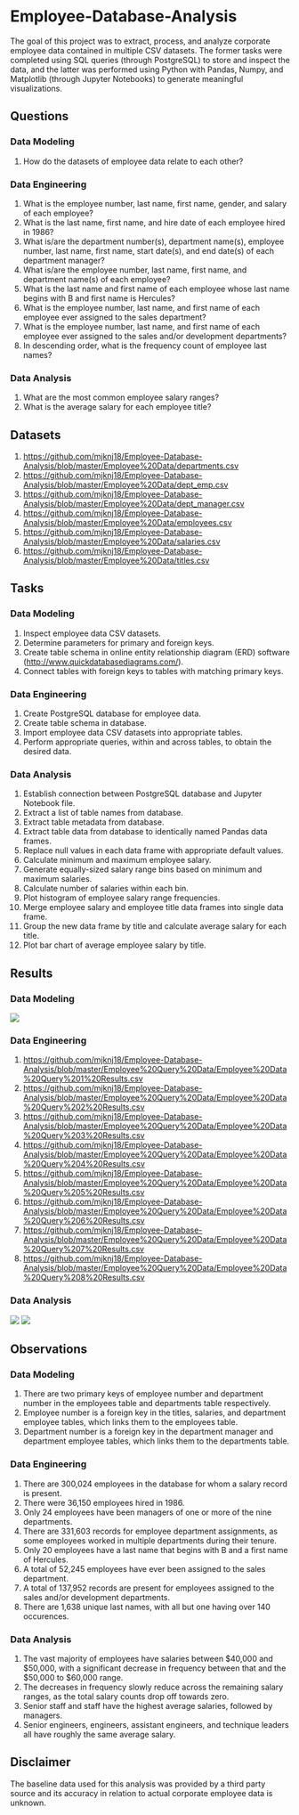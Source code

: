 # Employee-Database-Analysis

The goal of this project was to extract, process, and analyze corporate employee data contained in multiple CSV datasets. The former tasks were completed using SQL queries (through PostgreSQL) to store and inspect the data, and the latter was performed using Python with Pandas, Numpy, and Matplotlib (through Jupyter Notebooks) to generate meaningful visualizations.

## Questions

### Data Modeling

1. How do the datasets of employee data relate to each other?

### Data Engineering

1. What is the employee number, last name, first name, gender, and salary of each employee?
2. What is the last name, first name, and hire date of each employee hired in 1986?
3. What is/are the department number(s), department name(s), employee number, last name, first name, start date(s), and end date(s) of each department manager?
4. What is/are the employee number, last name, first name, and department name(s) of each employee?
5. What is the last name and first name of each employee whose last name begins with B and first name is Hercules?
6. What is the employee number, last name, and first name of each employee ever assigned to the sales department?
7. What is the employee number, last name, and first name of each employee ever assigned to the sales and/or development departments?
8. In descending order, what is the frequency count of employee last names?

### Data Analysis

1. What are the most common employee salary ranges?
2. What is the average salary for each employee title?

## Datasets

1. https://github.com/mjknj18/Employee-Database-Analysis/blob/master/Employee%20Data/departments.csv
2. https://github.com/mjknj18/Employee-Database-Analysis/blob/master/Employee%20Data/dept_emp.csv
3. https://github.com/mjknj18/Employee-Database-Analysis/blob/master/Employee%20Data/dept_manager.csv
4. https://github.com/mjknj18/Employee-Database-Analysis/blob/master/Employee%20Data/employees.csv
5. https://github.com/mjknj18/Employee-Database-Analysis/blob/master/Employee%20Data/salaries.csv
6. https://github.com/mjknj18/Employee-Database-Analysis/blob/master/Employee%20Data/titles.csv

## Tasks

### Data Modeling

1. Inspect employee data CSV datasets.
2. Determine parameters for primary and foreign keys.
3. Create table schema in online entity relationship diagram (ERD) software (http://www.quickdatabasediagrams.com/).
4. Connect tables with foreign keys to tables with matching primary keys.

### Data Engineering

1. Create PostgreSQL database for employee data.
2. Create table schema in database.
3. Import employee data CSV datasets into appropriate tables.
4. Perform appropriate queries, within and across tables, to obtain the desired data.

### Data Analysis

1. Establish connection between PostgreSQL database and Jupyter Notebook file.
2. Extract a list of table names from database.
3. Extract table metadata from database.
4. Extract table data from database to identically named Pandas data frames.
5. Replace null values in each data frame with appropriate default values.
6. Calculate minimum and maximum employee salary.
7. Generate equally-sized salary range bins based on minimum and maximum salaries.
8. Calculate number of salaries within each bin.
9. Plot histogram of employee salary range frequencies.
10. Merge employee salary and employee title data frames into single data frame.
11. Group the new data frame by title and calculate average salary for each title.
12. Plot bar chart of average employee salary by title.

## Results

### Data Modeling

<img src = https://github.com/mjknj18/Employee-Database-Analysis/blob/master/Images/Employee_Data_ERD.PNG>

### Data Engineering

1. https://github.com/mjknj18/Employee-Database-Analysis/blob/master/Employee%20Query%20Data/Employee%20Data%20Query%201%20Results.csv
2. https://github.com/mjknj18/Employee-Database-Analysis/blob/master/Employee%20Query%20Data/Employee%20Data%20Query%202%20Results.csv
3. https://github.com/mjknj18/Employee-Database-Analysis/blob/master/Employee%20Query%20Data/Employee%20Data%20Query%203%20Results.csv
4. https://github.com/mjknj18/Employee-Database-Analysis/blob/master/Employee%20Query%20Data/Employee%20Data%20Query%204%20Results.csv
5. https://github.com/mjknj18/Employee-Database-Analysis/blob/master/Employee%20Query%20Data/Employee%20Data%20Query%205%20Results.csv
6. https://github.com/mjknj18/Employee-Database-Analysis/blob/master/Employee%20Query%20Data/Employee%20Data%20Query%206%20Results.csv
7. https://github.com/mjknj18/Employee-Database-Analysis/blob/master/Employee%20Query%20Data/Employee%20Data%20Query%207%20Results.csv
8. https://github.com/mjknj18/Employee-Database-Analysis/blob/master/Employee%20Query%20Data/Employee%20Data%20Query%208%20Results.csv

### Data Analysis

<img src = https://github.com/mjknj18/Employee-Database-Analysis/blob/master/Images/Employee_Salary_Distribution.png>

<img src = https://github.com/mjknj18/Employee-Database-Analysis/blob/master/Images/Average_Employee_Salary.png>

## Observations

### Data Modeling

1. There are two primary keys of employee number and department number in the employees table and departments table respectively.
2. Employee number is a foreign key in the titles, salaries, and department employee tables, which links them to the employees table.
3. Department number is a foreign key in the department manager and department employee tables, which links them to the departments table.

### Data Engineering

1. There are 300,024 employees in the database for whom a salary record is present.
2. There were 36,150 employees hired in 1986.
3. Only 24 employees have been managers of one or more of the nine departments.
4. There are 331,603 records for employee department assignments, as some employees worked in multiple departments during their tenure.
5. Only 20 employees have a last name that begins with B and a first name of Hercules.
6. A total of 52,245 employees have ever been assigned to the sales department.
7. A total of 137,952 records are present for employees assigned to the sales and/or development departments.
8. There are 1,638 unique last names, with all but one having over 140 occurences.

### Data Analysis

1. The vast majority of employees have salaries between $40,000 and $50,000, with a significant decrease in frequency between that and the $50,000 to $60,000 range.
2. The decreases in frequency slowly reduce across the remaining salary ranges, as the total salary counts drop off towards zero.
3. Senior staff and staff have the highest average salaries, followed by managers.
4. Senior engineers, engineers, assistant engineers, and technique leaders all have roughly the same average salary.

## Disclaimer

The baseline data used for this analysis was provided by a third party source and its accuracy in relation to actual corporate employee data is unknown.